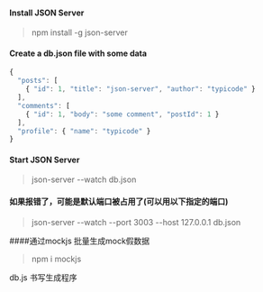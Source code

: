 
#### Install JSON Server
> npm install -g json-server

#### Create a db.json file with some data

~~~js
{
  "posts": [
    { "id": 1, "title": "json-server", "author": "typicode" }
  ],
  "comments": [
    { "id": 1, "body": "some comment", "postId": 1 }
  ],
  "profile": { "name": "typicode" }
}
~~~
#### Start JSON Server
> json-server --watch db.json
> 
#### 如果报错了，可能是默认端口被占用了(可以用以下指定的端口)
> json-server --watch --port 3003 --host 127.0.0.1 db.json

####通过mockjs 批量生成mock假数据
> npm i mockjs

db.js 书写生成程序

